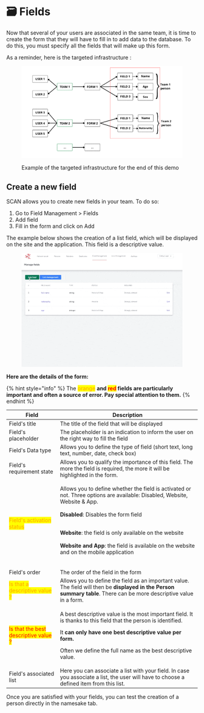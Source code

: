 # 🗃 Fields

Now that several of your users are associated in the same team, it is time to create the form that they will have to fill in to add data to the database. To do this, you must specify all the fields that will make up this form.

As a reminder, here is the targeted infrastructure :

<figure><img src="../../.gitbook/assets/image (8) (2).png" alt=""><figcaption><p>Example of the targeted infrastructure for the end of this demo</p></figcaption></figure>

## Create a new field

SCAN allows you to create new fields in your team. To do so:

1. Go to Field Management > Fields
2. Add field
3. Fill in the form and click on Add

The example below shows the creation of a list field, which will be displayed on the site and the application. This field is a descriptive value.

<figure><img src="../../.gitbook/assets/create_field (1).gif" alt=""><figcaption></figcaption></figure>

**Here are the details of the form:**

{% hint style="info" %}
The <mark style="color:orange;">orange</mark> **and **<mark style="color:red;">**red**</mark>** fields are particularly important and often a source of error. Pay special attention to them.**
{% endhint %}

| Field                                                                | Description                                                                                                                                                                                                                                                                                                                                                                                          |
| -------------------------------------------------------------------- | ---------------------------------------------------------------------------------------------------------------------------------------------------------------------------------------------------------------------------------------------------------------------------------------------------------------------------------------------------------------------------------------------------- |
| Field's title                                                        | The title of the field that will be displayed                                                                                                                                                                                                                                                                                                                                                        |
| Field's placeholder                                                  | The placeholder is an indication to inform the user on the right way to fill the field                                                                                                                                                                                                                                                                                                               |
| Field's Data type                                                    | Allows you to define the type of field (short text, long text, number, date, check box)                                                                                                                                                                                                                                                                                                              |
| Field's requirement state                                            | Allows you to qualify the importance of this field. The more the field is required, the more it will be highlighted in the form.                                                                                                                                                                                                                                                                     |
| <mark style="color:orange;">Field's activation status</mark>         | <p>Allows you to define whether the field is activated or not. Three options are available: Disabled, Website, Website &#x26; App.<br><br><strong>Disabled</strong>: Disables the form field</p><p><br><strong>Website</strong>: the field is only available on the website<br><br><strong>Website and App</strong>: the field is available on the website and on the mobile application<br><br></p> |
| Field's order                                                        | The order of the field in the form                                                                                                                                                                                                                                                                                                                                                                   |
| <mark style="color:orange;">Is that a descriptive value ?</mark>     | Allows you to define the field as an important value. The field will then be **displayed in the Person summary table**. There can be more descriptive value in a form.                                                                                                                                                                                                                               |
| <mark style="color:red;">Is that the best descriptive value ?</mark> | <p>A best descriptive value is the most important field. It is thanks to this field that the person is identified.</p><p>It <strong>can only have one best descriptive value per form.</strong></p><p>Often we define the full name as the best descriptive value.</p>                                                                                                                               |
| Field's associated list                                              | Here you can associate a list with your field. In case you associate a list, the user will have to choose a defined item from this list.                                                                                                                                                                                                                                                             |

Once you are satisfied with your fields, you can test the creation of a person directly in the namesake tab.
